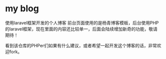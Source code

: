 # my blog
使用laravel框架开发的个人博客
前台页面使用的是杨青博客模板，后台使用PHP的laravel框架，现在里面的内容还比较单一，后面会陆续增加新奇的功能，敬请期待！

看到该仓库的PHPer们如果有什么建议，或者希望一起开发这个博客的话，非常欢迎fork。



